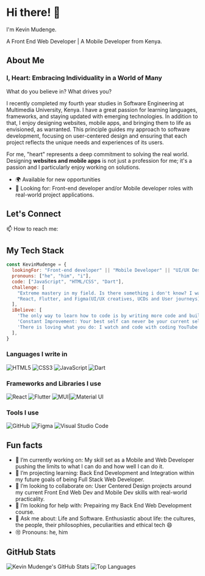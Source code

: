 

# Hi there! 👋 
I'm Kevin Mudenge. 

A Front End Web Developer | A Mobile Developer from Kenya.

## About Me
### I, Heart: Embracing Individuality in a World of Many

What do you believe in? What drives you?

I recently completed my fourth year studies in Software Engineering at Multimedia University, Kenya. I have a great passion for learning languages, frameworks, and staying updated with emerging technologies. In addition to that, I enjoy designing websites, mobile apps, and bringing them to life as envisioned, as warranted. This principle guides my approach to software development, focusing on user-centered design and ensuring that each project reflects the unique needs and experiences of its users.

For me, "heart" represents a deep commitment to solving the real world. Designing <b>websites and mobile apps</b> is not just a profession for me; it's a passion and I particularly enjoy working on solutions.

- 🌍 Available for new opportunities
- 💼 Looking for: Front-end developer and/or Mobile developer roles with real-world project applications.

## Let's Connect

📫 How to reach me: 

## My Tech Stack

```javascript
const KevinMudenge = {
  lookingFor: "Front-end developer" || "Mobile Developer" || "UI/UX Design Enthusiast",
  pronouns: ["he", "him", "i"],
  code: ["JavaScript", "HTML/CSS", "Dart"],
  challenge: [
    "Extreme mastery in my field. Is there something i don't know? I want it. Is there a better way? Point it.",
    "React, Flutter, and Figma(UI/UX creatives, UCDs and User journeys) is my field and real-world solutions are my reward.",
  ],
  iBelieve: [
    'The only way to learn how to code is by writing more code and building working real-world projects',
    'Constant Improvement: Your best self can never be your current self',
    'There is loving what you do: I watch and code with coding YouTube videos for fun',
  ],
}
```

### Languages I write in

![HTML5](https://img.shields.io/badge/html5-%23E34F26.svg?style=for-the-badge&logo=html5&logoColor=white)
![CSS3](https://img.shields.io/badge/css3-%231572B6.svg?style=for-the-badge&logo=css3&logoColor=white)
![JavaScript](https://img.shields.io/badge/JavaScript-F7DF1E?style=for-the-badge&logo=javascript&logoColor=black)
![Dart](https://img.shields.io/badge/dart-%230175C2.svg?style=for-the-badge&logo=dart&logoColor=white)

### Frameworks and Libraries I use

![React](https://img.shields.io/badge/react-%2320232a.svg?style=for-the-badge&logo=react&logoColor=%2361DAFB)
![Flutter](https://img.shields.io/badge/Flutter-02569B?style=for-the-badge&logo=flutter&logoColor=white)
![MUI](https://img.shields.io/badge/MUI-%230081CB.svg?style=for-the-badge&logo=mui&logoColor=white)|![Material UI](https://img.shields.io/badge/Material--UI-0081CB?style=for-the-badge&logo=material-ui&logoColor=white)

### Tools I use

![GitHub](https://img.shields.io/badge/github-%23121011.svg?style=for-the-badge&logo=github&logoColor=white)
![Figma](https://img.shields.io/badge/figma-%23F24E1E.svg?style=for-the-badge&logo=figma&logoColor=white)
![Visual Studio Code](https://img.shields.io/badge/Visual_Studio-5C2D91?style=for-the-badge&logo=visual%20studio&logoColor=white)

## Fun facts
- 🔭 I’m currently working on: My skill set as a Mobile and Web Developer pushing the limits to what I can do and how well I can do it.
- 🌱 I’m projecting learning: Back End Development and Integration within my future goals of being Full Stack Web Developer.
- 👯 I’m looking to collaborate on: User Centered Design projects around my current Front End Web Dev and Mobile Dev skills with real-world practicality.
- 🤔 I’m looking for help with: Prepairing my Back End Web Development course.
- 💬 Ask me about: Life and Software. Enthusiastic about life: the cultures, the people, their philosophies, peculiarities and ethical tech 😄
- 🉑 Pronouns: he, him

## GitHub Stats

![Kevin Mudenge's GitHub Stats](https://github-readme-stats.vercel.app/api?username=kevinMudenge&show_icons=true&count_private=true&hide=contribs,prs)
![Top Languages](https://github-readme-stats.vercel.app/api/top-langs?username=kevinMudenge&show_icons=true&locale=en&layout=compact&theme=dark)

